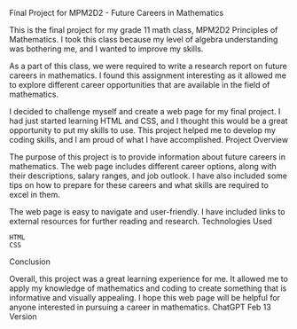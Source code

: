 Final Project for MPM2D2 - Future Careers in Mathematics

This is the final project for my grade 11 math class, MPM2D2 Principles of Mathematics. I took this class because my level of algebra understanding was bothering me, and I wanted to improve my skills.

As a part of this class, we were required to write a research report on future careers in mathematics. I found this assignment interesting as it allowed me to explore different career opportunities that are available in the field of mathematics.

I decided to challenge myself and create a web page for my final project. I had just started learning HTML and CSS, and I thought this would be a great opportunity to put my skills to use. This project helped me to develop my coding skills, and I am proud of what I have accomplished.
Project Overview

The purpose of this project is to provide information about future careers in mathematics. The web page includes different career options, along with their descriptions, salary ranges, and job outlook. I have also included some tips on how to prepare for these careers and what skills are required to excel in them.

The web page is easy to navigate and user-friendly. I have included links to external resources for further reading and research.
Technologies Used

    HTML
    CSS

Conclusion

Overall, this project was a great learning experience for me. It allowed me to apply my knowledge of mathematics and coding to create something that is informative and visually appealing. I hope this web page will be helpful for anyone interested in pursuing a career in mathematics.
ChatGPT Feb 13 Version
